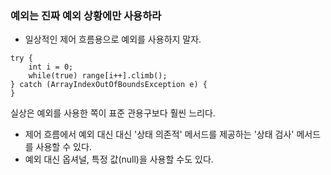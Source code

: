 ### 예외는 진짜 예외 상황에만 사용하라

- 일상적인 제어 흐름용으로 예외를 사용하지 말자.

```
try {
    int i = 0;
    while(true) range[i++].climb();
} catch (ArrayIndexOutOfBoundsException e) {
}
```

실상은 예외를 사용한 쪽이 표준 관용구보다 훨씬 느리다.

- 제어 흐름에서 예외 대신 대신 '상태 의존적' 메서드를 제공하는 '상태 검사' 메서드를 사용할 수 있다.
- 예외 대신 옵셔널, 특정 값(null)을 사용할 수도 있다.

